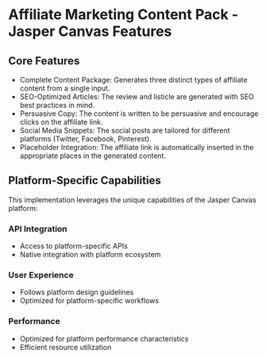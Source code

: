 # Affiliate Marketing Content Pack - Jasper Canvas Features

## Core Features
- Complete Content Package: Generates three distinct types of affiliate content from a single input.
- SEO-Optimized Articles: The review and listicle are generated with SEO best practices in mind.
- Persuasive Copy: The content is written to be persuasive and encourage clicks on the affiliate link.
- Social Media Snippets: The social posts are tailored for different platforms (Twitter, Facebook, Pinterest).
- Placeholder Integration: The affiliate link is automatically inserted in the appropriate places in the generated content.

## Platform-Specific Capabilities
This implementation leverages the unique capabilities of the Jasper Canvas platform:

### API Integration
- Access to platform-specific APIs
- Native integration with platform ecosystem

### User Experience
- Follows platform design guidelines
- Optimized for platform-specific workflows

### Performance
- Optimized for platform performance characteristics
- Efficient resource utilization
